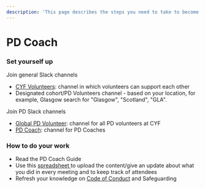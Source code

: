 ```yaml
---
description: 'This page describes the steps you need to take to become a PD Coach:'
---
```


# PD Coach

### Set yourself up

Join general Slack channels

* ​[CYF Volunteers](https://app.slack.com/client/T2H71EFLK/CTD17PH0D): channel in which volunteers can support each other
* Designated cohort/PD Volunteers channel - based on your location, for example, Glasgow search for "Glasgow", "Scotland", "GLA".

Join PD Slack channels

* ​[Global PD Volunteer](https://app.slack.com/client/T2H71EFLK/C03JH62SUEL): channel for all PD volunteers at CYF
* [PD Coach](https://codeyourfuture.slack.com/archives/C06NNV2V8EA): channel for PD Coaches

### How to do your work

* Read the PD Coach Guide&#x20;
* Use this [spreadsheet ](https://docs.google.com/spreadsheets/d/1adLpP2BE9t18\_QkuMhrV7aAkdU6aI0H5pQGia49\_Dlk/edit#gid=0)to upload the content/give an update about what you did in every meeting and to keep track of attendees
* Refresh your knowledge on [Code of Conduct](https://codeyourfuture.io/about/code-of-conduct/) and Safeguarding&#x20;
